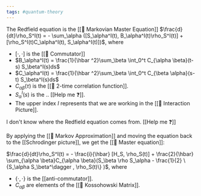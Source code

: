 ```yaml
---
tags: #quantum-theory 
---
```

The Redfield equation is the [[📘 Markovian Master Equation]] $\frac{d}{dt}\rho_S^I(t) = - \sum_\alpha ([S_\alpha^I(t), B_\alpha^I(t)\rho_S^I(t)] + [\rho_S^I(t)C_\alpha^I(t), S_\alpha^I(t)])$, where

- $[ \cdot , \cdot ]$ is the [[📘 Commutator]]
- $B_\alpha^I(t) = \frac{1}{\hbar ^2}\sum_\beta \int_0^t C_{\alpha \beta}(t-s) S_\beta^I(s)ds$
- $C_\alpha^I(t) = \frac{1}{\hbar ^2}\sum_\beta \int_0^t C_{\beta \alpha}(s-t) S_\beta^I(s)ds$
- $C_{\alpha \beta}(\tau)$ is the [[📘 2-time correlation function]].
- $S_\alpha^I(s)$ is the .. [[Help me ❓]].
- The upper index $I$ represents that we are working in the [[📘 Interaction Picture]].

I don't know where the Redfield equation comes from. [[Help me ❓]]

By applying the [[📘 Markov Approximation]] and moving the equation back to the [[Schrodinger picture]], we get the [[📘 Master equation]]:

$\frac{d}{dt}\rho_S^I(t) = - \frac{i}{\hbar} [H_S, \rho_S(t)] + \frac{2}{\hbar} \sum_{\alpha \beta}C_{\alpha \beta}(S_\beta \rho S_\alpha - \frac{1}{2} \{S_\alpha S_\beta^\dagger , \rho_S(t)\} )$, where

- $\{ \cdot , \cdot \}$ is the [[anti-commutator]].
- $C_{\alpha \beta}$ are elements of the [[📘 Kossohowski Matrix]].